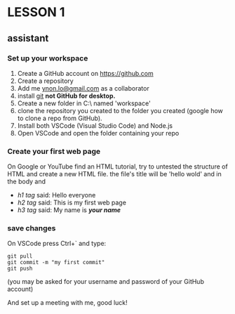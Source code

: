 # LESSON 1
## assistant
### Set up your workspace
1. Create a GitHub account on https://github.com
2. Create a repository
3. Add me ynon.lo@gmail.com as a collaborator
4. install [git](https://git-scm.com/downloads) **not GitHub for desktop.**
5. Create a new folder in C:\ named 'workspace'
6. clone the repository you created to the folder you created (google how to clone a repo from GitHub).
7. Install both VSCode (Visual Studio Code) and Node.js
8. Open VSCode and open the folder containing your repo

### Create your first web page
On Google or YouTube find an HTML tutorial, try to untested the structure of HTML and create a new HTML file. the file's title will be 'hello wold' and in the body and
- _h1 tag_ said: Hello everyone
- _h2 tag_ said: This is my first web page
- _h3 tag_ said: My name is ***your name***

### save changes
On VSCode press Ctrl+` and type:
~~~
git pull
git commit -m "my first commit"
git push
~~~
(you may be asked for your username and password of your GitHub account)


And set up a meeting with me, good luck!